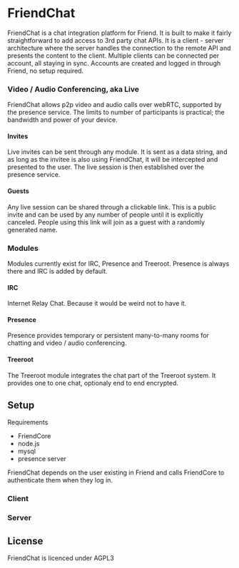 # FriendChat

FriendChat is a chat integration platform for Friend. It is built to make 
it fairly straightforward to add access to 3rd party chat APIs. It is a
client - server architecture where the server handles the connection to the
remote API and presents the content to the client. Multiple clients can
be connected per account, all staying in sync. Accounts are created and
logged in through Friend, no setup required.

### Video / Audio Conferencing, aka Live

FriendChat allows p2p video and audio calls over webRTC, supported by the presence 
service. The limits to number of participants is practical; the bandwidth and 
power of your device.

#### Invites

Live invites can be sent through any module. It is sent as a data string, 
and as long as the invitee is also using FriendChat, it will be intercepted 
and presented to the user. The live session is then established over the 
presence service.

#### Guests

Any live session can be shared through a clickable link. This is a public invite 
and can be used by any number of people until it is explicitly canceled. People 
using this link will join as a guest with a randomly generated name.

### Modules

Modules currently exist for IRC, Presence and Treeroot. Presence is always there
and IRC is added by default.

#### IRC

Internet Relay Chat. Because it would be weird not to have it.

#### Presence

Presence provides temporary or persistent many-to-many rooms for chatting and 
video / audio conferencing.

#### Treeroot

The Treeroot module integrates the chat part of the Treeroot system. It provides
one to one chat, optionaly end to end encrypted.

## Setup

Requirements
* FriendCore
* node.js
* mysql
* presence server

FriendChat depends on the user existing in Friend and calls FriendCore to
authenticate them when they log in.

### Client



### Server


## License

FriendChat is licenced under AGPL3